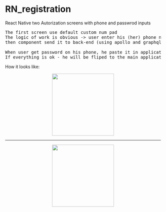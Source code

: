 # RN_registration
React Native two Autorization screens with phone and passwrod inputs

<pre>
The first screen use default custom num pad
The logic of work is obvious -> user enter his (her) phone number, 
then component send it to back-end (using apollo and graphql) and flips the user to password page.

When user get password on his phone, he paste it in application password screen.
If everything is ok - he will be fliped to the main application page.
</pre>

How it looks like:

<p align="center">
    <img width="200" src="https://user-images.githubusercontent.com/18067700/43213068-4abd58e6-903e-11e8-8c20-9a2e95869b8f.jpg" >
</p>

---------------------------------------------

<p align="center">
    <img width="200" src="https://user-images.githubusercontent.com/18067700/43213069-4bed0180-903e-11e8-8193-19e9f327d75d.jpg" >
</p>
